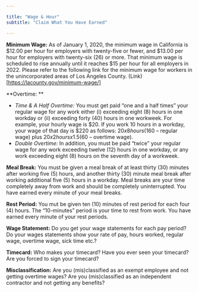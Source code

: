 ```yaml
---

title: "Wage & Hour"
subtitle: "Claim What You Have Earned"

---
```


**Minimum Wage:** As of January 1, 2020, the minimum wage in California is $12.00 per hour for employers with twenty-five or fewer, and $13.00 per hour for employers with twenty-six (26) or more. That minimum wage is scheduled to rise annually until it reaches $15 per hour for all employers in 2022. Please refer to the following link for the minimum wage for workers in the unincorporated areas of Los Angeles County.  (Link)[https://lacounty.gov/minimum-wage/]

**Overtime: ** 
* *Time & A Half Overtime:* You must get paid “one and a half times” your regular wage for any work either (i) exceeding eight (8) hours in one workday or (ii) exceeding forty (40) hours in one workweek. For example, your hourly wage is $20. If you work 10 hours in a workday, your wage of that day is $220 as follows: $20 x 8 hours ($160 – regular wage) plus $20 x 2 hours x 1.5 ($60 – overtime wage). 
* *Double Overtime:* In addition, you must be paid “twice” your regular wage for any work exceeding twelve (12) hours in one workday, or any work exceeding eight (8) hours on the seventh day of a workweek. 

**Meal Break:** You must be given a meal break of at least thirty (30) minutes after working five (5) hours, and another thirty (30) minute meal break after working additional five (5) hours in a workday. Meal breaks are your time completely away from work and should be completely uninterrupted. You have earned every minute of your meal breaks. 

**Rest Period:** You mut be given ten (10) minutes of rest period for each four (4) hours.  The “10-minutes” period is your time to rest from work. You have earned every minute of your rest periods.  

**Wage Statement:** Do you get your wage statements for each pay period? Do your wages statements show your rate of pay, hours worked, regular wage, overtime wage, sick time etc.? 

**Timecard:** Who makes your timecard? Have you ever seen your timecard? Are you forced to sign your timecard?   

**Misclassification:** Are you (mis)classified as an exempt employee and not getting overtime wages? Are you (mis)classified as an independent contractor and not getting any benefits?
